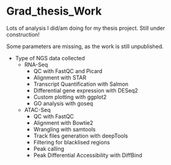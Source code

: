 # Grad_thesis_Work
Lots of analysis I did/am doing for my thesis project.
Still under construction!

Some parameters are missing, as the work is still unpublished.

* Type of NGS data collected
  + RNA-Seq
    - QC with FastQC and Picard
    - Alignment with STAR
    - Transcript Quantification with Salmon
    - Differential gene expression with DESeq2
    - Custom plotting with ggplot2
    - GO analysis with goseq
  + ATAC-Seq
    - QC with FastQC
    - Alignment with Bowtie2
    - Wrangling with samtools
    - Track files generation with deepTools
    - Filtering for blacklised regions
    - Peak calling
    - Peak Differential Accessibility with DiffBind